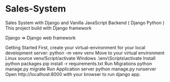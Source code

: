 # Sales-System
Sales System with Django and Vanilla JavaScript 
Backend ( Django Python )
This project build with Django framework

Django => Django web framework

Getting Started
First, create your virtual-environment for your local development server:
python -m venv venv
Move to your virtual environment
Linux
source venv/Script/activate
Windows
.\env\Scripts\activate
Install python packages
pip install -r requirements.txt
Run Migrations
python manage.py migrate
Run Application server
python manage.py runserver
Open http://localhost:8000 with your browser to run django app.
